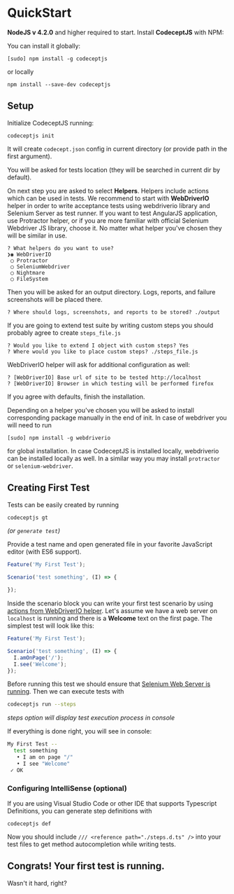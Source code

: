 # QuickStart

**NodeJS v 4.2.0** and higher required to start.
Install **CodeceptJS** with NPM:

You can install it globally:

```
[sudo] npm install -g codeceptjs
```

or locally

```
npm install --save-dev codeceptjs
```

## Setup

Initialize CodeceptJS running:

```
codeceptjs init
```

It will create `codecept.json` config in current directory (or provide path in the first argument).

You will be asked for tests location (they will be searched in current dir by default).

On next step you are asked to select **Helpers**. Helpers include actions which can be used in tests.
We recommend to start with **WebDriverIO** helper in order to write acceptance tests using webdriverio library and Selenium Server as test runner.
If you want to test AngularJS application, use Protractor helper, or if you are more familiar with official Selenium Webdriver JS library, choose it.
No matter what helper you've chosen they will be similar in use.

```
? What helpers do you want to use?
❯◉ WebDriverIO
 ◯ Protractor
 ◯ SeleniumWebdriver
 ◯ Nightmare
 ◯ FileSystem
```

Then you will be asked for an output directory. Logs, reports, and failure screenshots will be placed there.

```
? Where should logs, screenshots, and reports to be stored? ./output
```

If you are going to extend test suite by writing custom steps you should probably agree to create `steps_file.js`

```
? Would you like to extend I object with custom steps? Yes
? Where would you like to place custom steps? ./steps_file.js
```

WebDriverIO helper will ask for additional configuration as well:

```
? [WebDriverIO] Base url of site to be tested http://localhost
? [WebDriverIO] Browser in which testing will be performed firefox
```

If you agree with defaults, finish the installation.

Depending on a helper you've chosen you will be asked to install corresponding package manually in the end of init.
In case of webdriver you will need to run

```
[sudo] npm install -g webdriverio
```

for global installation. In case CodeceptJS is installed locally, webdriverio can be installed locally as well.
In a similar way you may install `protractor` or `selenium-webdriver`.

## Creating First Test

Tests can be easily created by running

```bash
codeceptjs gt
```

*(or `generate test`)*

Provide a test name and open generated file in your favorite JavaScript editor (with ES6 support).

```js
Feature('My First Test');

Scenario('test something', (I) => {

});
```

Inside the scenario block you can write your first test scenario by using [actions from WebDriverIO helper](/helpers/WebDriverIO/). Let's assume we have a web server on `localhost` is running and there is a **Welcome** text on the first page. The simplest test will look like this:

```js
Feature('My First Test');

Scenario('test something', (I) => {
  I.amOnPage('/');
  I.see('Welcome');
});
```

Before running this test we should ensure that [Selenium Web Server is running](/helpers/WebDriverIO/#selenium-installation). Then we can execute tests with

```bash
codeceptjs run --steps
```

*steps option will display test execution process in console*

If everything is done right, you will see in console:

```bash
My First Test --
  test something
   • I am on page "/"
   • I see "Welcome"
 ✓ OK
```

### Configuring IntelliSense (optional)

If you are using Visual Studio Code or other IDE that supports Typescript Definitions,
you can generate step definitions with

```
codeceptjs def
```

Now you should include `/// <reference path="./steps.d.ts" />` into your test files to get
method autocompletion while writing tests.

## Congrats! Your first test is running.

Wasn't it hard, right?